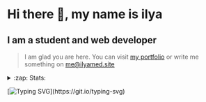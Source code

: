 # Hi there 👋, my name is ilya
## I am a student and web developer
<!-- ![I am a student and web developer](https://i.pinimg.com/originals/b9/ba/44/b9ba446cca2bb06ff1a8d49fd46581ed.jpg) -->

>I am glad you are here. You can visit [my portfolio](https://ilyamed.site/) or write me something on me@ilyamed.site 

<!-- - 🔭 I’m currently working on some pet projects
- 🤔 I’m looking for help with design...
- 🥅 2022 Goals: Find a job
- 💬 Ask me about my favourite movies 
 -->
 
<details>
  <summary>:zap: Stats:</summary>
<p><!-- https://github.com/anmol098/waka-readme-stats -->
  
![Profile Views](https://komarev.com/ghpvc/?username=Terro216&color=blueviolet)

<!--START_SECTION:waka-->
![Code Time](http://img.shields.io/badge/Code%20Time-513%20hrs-blue)

![Lines of code](https://img.shields.io/badge/From%20Hello%20World%20I%27ve%20Written-160%20Thousand%20lines%20of%20code-blue)

**🐱 My GitHub Data** 

> 🏆 490 Contributions in the Year 2022
 > 
> 📦 128.5 kB Used in GitHub's Storage 
 > 
> 💼 Opted to Hire
 > 
> 📜 15 Public Repositories 
 > 
> 🔑 2 Private Repositories  
 > 
**I'm a Night 🦉** 

```text
🌞 Morning    31 commits     █░░░░░░░░░░░░░░░░░░░░░░░░   6.19% 
🌆 Daytime    89 commits     ████░░░░░░░░░░░░░░░░░░░░░   17.76% 
🌃 Evening    211 commits    ██████████░░░░░░░░░░░░░░░   42.12% 
🌙 Night      170 commits    ████████░░░░░░░░░░░░░░░░░   33.93%

```


📊 **This Week I Spent My Time On** 

```text
⌚︎ Time Zone: Europe/Moscow

💬 Programming Languages: 
JavaScript               8 hrs 26 mins       ████████████████░░░░░░░░░   64.7% 
HTML                     4 hrs 36 mins       ████████░░░░░░░░░░░░░░░░░   35.3%

🔥 Editors: 
VS Code                  13 hrs 2 mins       █████████████████████████   100.0%

```


 Last Updated on 20/09/2022 18:56:26 UTC
<!--END_SECTION:waka-->
  
![GitHub stats](https://github-readme-stats.vercel.app/api?username=Terro216&show_icons=true&theme=darcula)  
</p>
</details>

[![Typing SVG](https://readme-typing-svg.herokuapp.com?color=%23204829&duration=7000&lines=Wake+up%2C+Neo...)](https://git.io/typing-svg)
